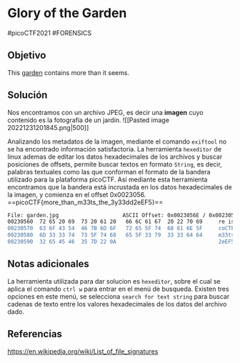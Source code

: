 # Glory of the Garden
#picoCTF2021 #FORENSICS 
## Objetivo
This [garden](https://jupiter.challenges.picoctf.org/static/4153422e18d40363e7ffc7e15a108683/garden.jpg) contains more than it seems.
## Solución
Nos encontramos con un archivo JPEG, es decir una **imagen** cuyo contenido es la fotografía de un jardin.
![[Pasted image 20221231201845.png|500]]

Analizando los metadatos de la imagen, mediante el comando `exiftool` no se ha encontrado información satisfactoria.
La herramienta `hexeditor` de linux ademas de editar los datos hexadecimales de los archivos y buscar posiciones de offsets, permite buscar textos en formato `String`, es decir, palabras textuales como las que conforman el formato de la bandera utilizado para la plataforma picoCTF.
Así mediante esta herramienta encontramos que la bandera está incrustada en los datos hexadecimales de la imagen, y comienza en el offset 0x0023056.
==picoCTF{more_than_m33ts_the_3y33dd2eEF5}==

```bash
File: garden.jpg                    ASCII Offset: 0x0023056E / 0x00230597 (%100) 
00230560  72 65 20 69  73 20 61 20   66 6C 61 67  20 22 70 69     re is a flag "pi
00230570  63 6F 43 54  46 7B 6D 6F   72 65 5F 74  68 61 6E 5F     coCTF{more_than_
00230580  6D 33 33 74  73 5F 74 68   65 5F 33 79  33 33 64 64     m33ts_the_3y33dd
00230590  32 65 45 46  35 7D 22 0A                                2eEF5}".

```
## Notas adicionales
La herramienta utilizada para dar solucion es `hexeditor`, sobre el cual se aplica el comando `ctrl w` para entrar en el menú de busqueda. Existen tres opciones en este menú, se selecciona `search for text string` para buscar cadenas de texto entre los valores hexadecimales de los datos del archivo dado.
## Referencias
https://en.wikipedia.org/wiki/List_of_file_signatures